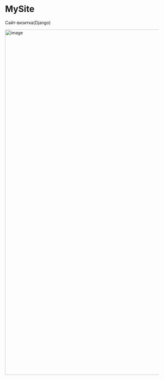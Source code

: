 # MySite
Сайт-визитка(Django)

<img width="1127" alt="image" src="https://github.com/StasMars/MySite/assets/89647026/7047b9df-dd55-4b88-bbfa-4e47a78c977b">

